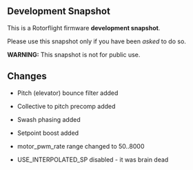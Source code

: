 ## Development Snapshot

This is a Rotorflight firmware **development snapshot**.

Please use this snapshot only if you have been _asked_ to do so.

**WARNING:** This snapshot is not for public use.


## Changes

- Pitch (elevator) bounce filter added

- Collective to pitch precomp added

- Swash phasing added

- Setpoint boost added

- motor_pwm_rate range changed to 50..8000

- USE_INTERPOLATED_SP disabled - it was brain dead

